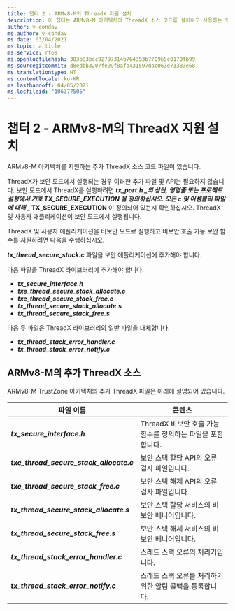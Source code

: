 ```yaml
---
title: 챕터 2 - ARMv8-M의 ThreadX 지원 설치
description: 이 챕터는 ARMv8-M 아키텍처의 ThreadX 소스 코드를 설치하고 사용하는 방법을 설명합니다.
author: v-condav
ms.author: v-condav
ms.date: 03/04/2021
ms.topic: article
ms.service: rtos
ms.openlocfilehash: 303b83bcc92797314b764353b770965c0170fb99
ms.sourcegitcommit: d8edbb3207fe99f8afb431597dac063e73383e68
ms.translationtype: HT
ms.contentlocale: ko-KR
ms.lasthandoff: 04/05/2021
ms.locfileid: "106377505"
---
```

#  <a name="chapter-2--installing-threadx-support-for-armv8-m"></a>챕터 2 - ARMv8-M의 ThreadX 지원 설치

ARMv8-M 아키텍처를 지원하는 추가 ThreadX 소스 코드 파일이 있습니다.

ThreadX가 보안 모드에서 실행되는 경우 이러한 추가 파일 및 API는 필요하지 않습니다. 보안 모드에서 ThreadX를 실행하려면 **_tx_port.h_ *_의 상단, 명령줄 또는 프로젝트 설정에서 기호 **TX_SECURE_EXECUTION** 을 정의하십시오. 모든 c 및 어셈블리 파일에 대해 _* TX_SECURE_EXECUTION** 이 정의되어 있는지 확인하십시오. ThreadX 및 사용자 애플리케이션이 보안 모드에서 실행됩니다.

ThreadX 및 사용자 애플리케이션을 비보안 모드로 실행하고 비보안 호출 가능 보안 함수를 지원하려면 다음을 수행하십시오.

***tx_thread_secure_stack.c*** 파일을 보안 애플리케이션에 추가해야 합니다.

다음 파일을 ThreadX 라이브러리에 추가해야 합니다.

- ***tx_secure_interface.h***
- ***txe_thread_secure_stack_allocate.c***
- ***txe_thread_secure_stack_free.c***
- ***tx_thread_secure_stack_allocate.s***
- ***tx_thread_secure_stack_free.s***

다음 두 파일은 ThreadX 라이브러리의 일반 파일을 대체합니다.

- ***tx_thread_stack_error_handler.c***
- ***tx_thread_stack_error_notify.c***

## <a name="additional-threadx-sources-for-armv8-m"></a>ARMv8-M의 추가 ThreadX 소스

ARMv8-M TrustZone 아키텍처의 추가 ThreadX 파일은 아래에 설명되어 있습니다.

  | **파일 이름**                            | **콘텐츠**                                                        |
  |------------------------------------------|---------------------------------------------------------------------|
  | ***tx_secure_interface.h***              | ThreadX 비보안 호출 가능 함수를 정의하는 파일을 포함합니다. |
  | ***txe_thread_secure_stack_allocate.c*** |  보안 스택 할당 API의 오류 검사 파일입니다. |
  | ***txe_thread_secure_stack_free.c***     |  보안 스택 해제 API의 오류 검사 파일입니다. |
  | ***tx_thread_secure_stack_allocate.s***  |  보안 스택 할당 서비스의 비보안 베니어입니다. |
  | ***tx_thread_secure_stack_free.s***      |  보안 스택 해제 서비스의 비보안 베니어입니다. |
  | ***tx_thread_stack_error_handler.c***    |  스레드 스택 오류의 처리기입니다. |
  | ***tx_thread_stack_error_notify.c***     |  스레드 스택 오류를 처리하기 위한 알림 콜백을 등록합니다. |
